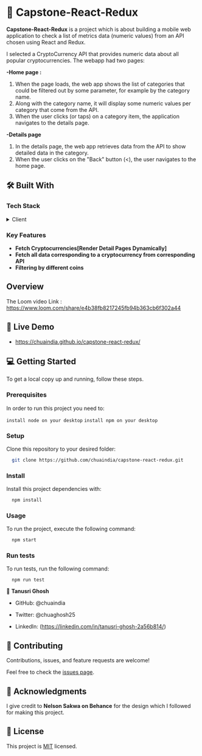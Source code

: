 # 📖 Capstone-React-Redux <a name="about-project"></a>

**Capstone-React-Redux** is  a project which is about building a mobile web application to check a list of metrics data (numeric values) from an API chosen using React and Redux.

I selected a CryptoCurrency API that provides numeric data about all popular cryptocurrencies. The webapp had two pages:

  **-Home page :**

1. When the page loads, the web app shows the list of categories that could be filtered out by some parameter, for example by the category name.
2. Along with the category name, it will display some numeric values per category that come from the API.
3. When the user clicks (or taps) on a category item, the application navigates to the details page.

**-Details page**

1. In the details page, the web app retrieves data from the API to show detailed data in the category.
2. When the user clicks on the "Back" button (<), the user navigates to the home page.


## 🛠 Built With <a name="built-with"></a>

### Tech Stack <a name="tech-stack"></a>

<details>
  <summary>Client</summary>
  <ul>
    <li><a href="https://reactjs.org/">React.js</a></li>
    <li><a href="https://redux-toolkit.js.org/">Redux toolkit</a></li>
  </ul>
</details>

<!-- Features -->

### Key Features <a name="key-features"></a>

- **Fetch Cryptocurrencies[Render Detail Pages Dynamically]**
- **Fetch all data corresponding to a cryptocurrency from corresponding API**
- **Filtering by different coins**

## Overview

The Loom video Link : https://www.loom.com/share/e4b38fb8217245fb94b363cb6f302a44

<!-- LIVE DEMO -->

## 🚀 Live Demo <a name="live-demo"></a>

- https://chuaindia.github.io/capstone-react-redux/

<!-- GETTING STARTED -->

## 💻 Getting Started <a name="getting-started"></a>

To get a local copy up and running, follow these steps.

### Prerequisites

In order to run this project you need to:

  `install node on your desktop`
  `install npm on your desktop`


### Setup

Clone this repository to your desired folder:

```sh
  git clone https://github.com/chuaindia/capstone-react-redux.git
```

### Install

Install this project dependencies with:

```sh
  npm install
```

### Usage

To run the project, execute the following command:

```sh
  npm start
```

### Run tests

To run tests, run the following command:

``` 
  npm run test 
```

<!-- AUTHORS -->

👤 **Tanusri Ghosh**

- GitHub: @chuaindia

- Twitter: @chuaghosh25

- LinkedIn: (https://linkedin.com/in/tanusri-ghosh-2a56b814/)



<!-- CONTRIBUTING -->

## 🤝 Contributing <a name="contributing"></a>

Contributions, issues, and feature requests are welcome!

Feel free to check the [issues page](../../issues/).

<!-- ACKNOWLEDGEMENTS -->

## 🙏 Acknowledgments <a name="acknowledgements"></a>

I give credit to **Nelson Sakwa on Behance** for the design which I followed for making this project.

<!-- LICENSE -->

## 📝 License <a name="license"></a>

This project is [MIT](./LICENSE) licensed.


